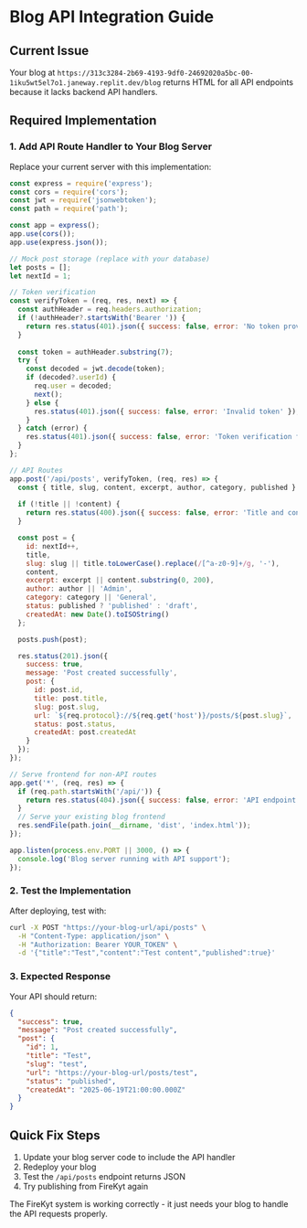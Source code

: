 # Blog API Integration Guide

## Current Issue
Your blog at `https://313c3284-2b69-4193-9df0-24692020a5bc-00-1iku5wt5el7o1.janeway.replit.dev/blog` returns HTML for all API endpoints because it lacks backend API handlers.

## Required Implementation

### 1. Add API Route Handler to Your Blog Server

Replace your current server with this implementation:

```javascript
const express = require('express');
const cors = require('cors');
const jwt = require('jsonwebtoken');
const path = require('path');

const app = express();
app.use(cors());
app.use(express.json());

// Mock post storage (replace with your database)
let posts = [];
let nextId = 1;

// Token verification
const verifyToken = (req, res, next) => {
  const authHeader = req.headers.authorization;
  if (!authHeader?.startsWith('Bearer ')) {
    return res.status(401).json({ success: false, error: 'No token provided' });
  }
  
  const token = authHeader.substring(7);
  try {
    const decoded = jwt.decode(token);
    if (decoded?.userId) {
      req.user = decoded;
      next();
    } else {
      res.status(401).json({ success: false, error: 'Invalid token' });
    }
  } catch (error) {
    res.status(401).json({ success: false, error: 'Token verification failed' });
  }
};

// API Routes
app.post('/api/posts', verifyToken, (req, res) => {
  const { title, slug, content, excerpt, author, category, published } = req.body;
  
  if (!title || !content) {
    return res.status(400).json({ success: false, error: 'Title and content required' });
  }

  const post = {
    id: nextId++,
    title,
    slug: slug || title.toLowerCase().replace(/[^a-z0-9]+/g, '-'),
    content,
    excerpt: excerpt || content.substring(0, 200),
    author: author || 'Admin',
    category: category || 'General',
    status: published ? 'published' : 'draft',
    createdAt: new Date().toISOString()
  };

  posts.push(post);

  res.status(201).json({
    success: true,
    message: 'Post created successfully',
    post: {
      id: post.id,
      title: post.title,
      slug: post.slug,
      url: `${req.protocol}://${req.get('host')}/posts/${post.slug}`,
      status: post.status,
      createdAt: post.createdAt
    }
  });
});

// Serve frontend for non-API routes
app.get('*', (req, res) => {
  if (req.path.startsWith('/api/')) {
    return res.status(404).json({ success: false, error: 'API endpoint not found' });
  }
  // Serve your existing blog frontend
  res.sendFile(path.join(__dirname, 'dist', 'index.html'));
});

app.listen(process.env.PORT || 3000, () => {
  console.log('Blog server running with API support');
});
```

### 2. Test the Implementation

After deploying, test with:

```bash
curl -X POST "https://your-blog-url/api/posts" \
  -H "Content-Type: application/json" \
  -H "Authorization: Bearer YOUR_TOKEN" \
  -d '{"title":"Test","content":"Test content","published":true}'
```

### 3. Expected Response

Your API should return:

```json
{
  "success": true,
  "message": "Post created successfully",
  "post": {
    "id": 1,
    "title": "Test",
    "slug": "test",
    "url": "https://your-blog-url/posts/test",
    "status": "published",
    "createdAt": "2025-06-19T21:00:00.000Z"
  }
}
```

## Quick Fix Steps

1. Update your blog server code to include the API handler
2. Redeploy your blog
3. Test the `/api/posts` endpoint returns JSON
4. Try publishing from FireKyt again

The FireKyt system is working correctly - it just needs your blog to handle the API requests properly.